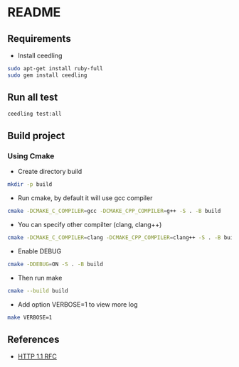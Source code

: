# README
## Requirements 
- Install ceedling 
``` sh
sudo apt-get install ruby-full
sudo gem install ceedling
```

## Run all test 
``` sh
ceedling test:all
```

## Build project 
### Using Cmake 
- Create directory build 
``` sh
mkdir -p build
```
- Run cmake, by default it will use gcc compiler 
``` sh
cmake -DCMAKE_C_COMPILER=gcc -DCMAKE_CPP_COMPILER=g++ -S . -B build
```
- You can specify other compilter (clang, clang++) 
``` sh
cmake -DCMAKE_C_COMPILER=clang -DCMAKE_CPP_COMPILER=clang++ -S . -B build
```
- Enable DEBUG 

``` sh
cmake -DDEBUG=ON -S . -B build
```
- Then run make 
``` sh
cmake --build build
```
- Add option VERBOSE=1 to view more log
``` sh
make VERBOSE=1 
```

## References
- [HTTP 1.1 RFC](https://datatracker.ietf.org/doc/html/rfc7230)
